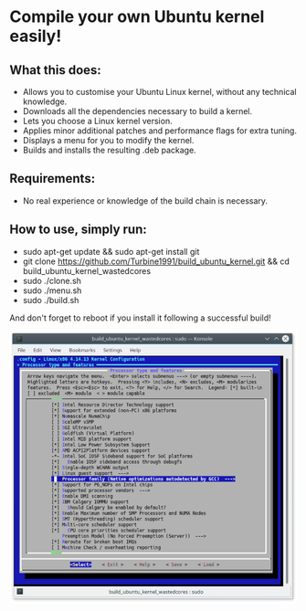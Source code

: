 # Compile your own Ubuntu kernel easily!

## What this does:
* Allows you to customise your Ubuntu Linux kernel, without any technical knowledge.
* Downloads all the dependencies necessary to build a kernel.
* Lets you choose a Linux kernel version.
* Applies minor additional patches and performance flags for extra tuning.
* Displays a menu for you to modify the kernel.
* Builds and installs the resulting .deb package.

## Requirements:
* No real experience or knowledge of the build chain is necessary.

## How to use, simply run:
* sudo apt-get update && sudo apt-get install git
* git clone https://github.com/Turbine1991/build_ubuntu_kernel.git && cd build_ubuntu_kernel_wastedcores
* sudo ./clone.sh
* sudo ./menu.sh
* sudo ./build.sh

And don't forget to reboot if you install it following a successful build!

![Screenshot](screen1.png)
